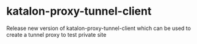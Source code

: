 # katalon-proxy-tunnel-client
Release new version of katalon-proxy-tunnel-client which can be used to create a tunnel proxy to test private site
